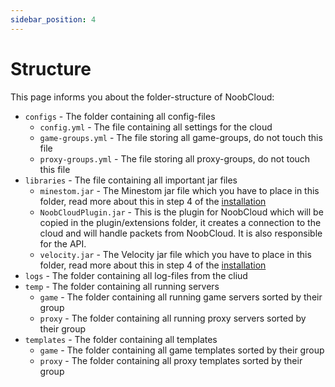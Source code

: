 ```yaml
---
sidebar_position: 4
---
```


# Structure

This page informs you about the folder-structure of NoobCloud:

- `configs` - The folder containing all config-files
    - `config.yml` - The file containing all settings for the cloud
    - `game-groups.yml` - The file storing all game-groups, do not touch this file
    - `proxy-groups.yml` - The file storing all proxy-groups, do not touch this file
- `libraries` - The file containing all important jar files
    - `minestom.jar` - The Minestom jar file which you have to place in this folder, read more about this in step 4 of the [installation](/docs/noobcloud-setup/installation)
    - `NoobCloudPlugin.jar` - This is the plugin for NoobCloud which will be copied in the plugin/extensions folder, it creates a connection to the cloud and will handle packets
    from NoobCloud. It is also responsible for the API.
    - `velocity.jar` - The Velocity jar file which you have to place in this folder, read more about this in step 4 of the [installation](/docs/noobcloud-setup/installation)
- `logs` - The folder containing all log-files from the cliud
- `temp` - The folder containing all running servers
    - `game` - The folder containing all running game servers sorted by their group
    - `proxy` - The folder containing all running proxy servers sorted by their group
- `templates` - The folder containing all templates
    - `game` - The folder containing all game templates sorted by their group
    - `proxy` - The folder containing all proxy templates sorted by their group